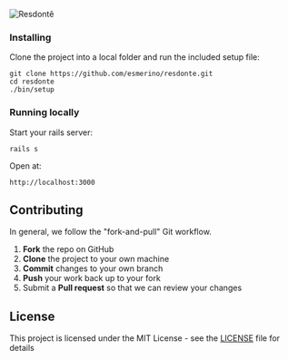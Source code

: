 ![Resdontê](https://i.ibb.co/mRsd8Jv/Screenshot-2023-09-18-at-12-47-55.png)

### Installing

Clone the project into a local folder and run the included setup file:

```
git clone https://github.com/esmerino/resdonte.git
cd resdonte
./bin/setup
```

### Running locally

Start your rails server:

```rails s```

Open at:

```http://localhost:3000```

## Contributing

In general, we follow the "fork-and-pull" Git workflow.

 1. **Fork** the repo on GitHub
 2. **Clone** the project to your own machine
 3. **Commit** changes to your own branch
 4. **Push** your work back up to your fork
 5. Submit a **Pull request** so that we can review your changes

## License

This project is licensed under the MIT License - see the [LICENSE](LICENSE) file for details
